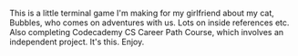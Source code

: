 This is a little terminal game I'm making for my girlfriend about my cat, Bubbles, who comes on adventures with us. 
Lots on inside references etc.
Also completing Codecademy CS Career Path Course, which involves an independent project. It's this. Enjoy.
